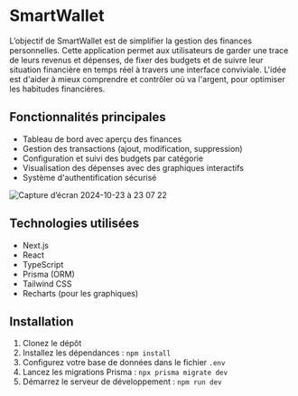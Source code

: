 # SmartWallet

L’objectif de SmartWallet est de simplifier la gestion des finances personnelles. Cette application permet aux utilisateurs de garder une trace de leurs revenus et dépenses, de fixer des budgets et de suivre leur situation financière en temps réel à travers une interface conviviale. L'idée est d'aider à mieux comprendre et contrôler où va l'argent, pour optimiser les habitudes financières.



## Fonctionnalités principales

- Tableau de bord avec aperçu des finances
- Gestion des transactions (ajout, modification, suppression)
- Configuration et suivi des budgets par catégorie
- Visualisation des dépenses avec des graphiques interactifs
- Système d'authentification sécurisé

![Capture d’écran 2024-10-23 à 23 07 22](https://github.com/user-attachments/assets/3e960c87-0b26-4150-a057-d6a6fe06e019)


## Technologies utilisées

- Next.js
- React
- TypeScript
- Prisma (ORM)
- Tailwind CSS
- Recharts (pour les graphiques)

## Installation

1. Clonez le dépôt
2. Installez les dépendances : `npm install`
3. Configurez votre base de données dans le fichier `.env`
4. Lancez les migrations Prisma : `npx prisma migrate dev`
5. Démarrez le serveur de développement : `npm run dev`
